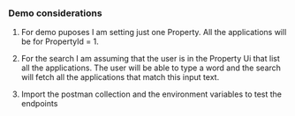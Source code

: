 ### Demo considerations

1. For demo puposes I am setting just one Property. All the applications will be for PropertyId = 1.

2. For the search I am assuming that the user is in the Property Ui that list all the applications. The user will be able to type a word and the search will fetch all the applications that match this input text. 

3. Import the postman collection and the environment variables to test the endpoints 





